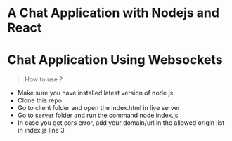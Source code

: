 # A  Chat Application with Nodejs and React

# Chat Application Using Websockets

> How to use ?

- Make sure you have installed latest version of node js
- Clone this repo
- Go to client folder and open the index.html in live server
- Go to server folder and run the command node index.js
- In case you get cors error, add your domain/url in the allowed origin list in index.js line 3